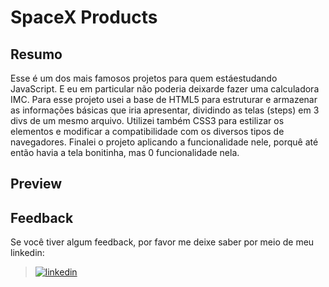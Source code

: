 
# SpaceX Products


## Resumo

Esse é um dos mais famosos projetos para quem estáestudando JavaScript. E eu em particular não poderia deixarde fazer uma calculadora IMC.
Para esse projeto usei a base de HTML5 para estruturar
e armazenar as informações básicas que iria apresentar, dividindo
as telas (steps) em 3 divs de um mesmo arquivo. Utilizei também
CSS3 para estilizar os elementos e modificar a compatibilidade com
os diversos tipos de navegadores.
Finalei o projeto aplicando a funcionalidade nele, porquê até 
então havia a tela bonitinha, mas 0 funcionalidade nela.

## Preview



## Feedback

Se você tiver algum feedback, por favor me deixe saber por meio de meu linkedin:

> [![linkedin](https://img.shields.io/badge/linkedin-0A66C2?style=for-the-badge&logo=linkedin&logoColor=white)](https://www.linkedin.com/in/dieison-pablo-a66a02178/)


